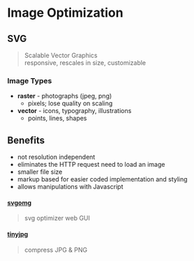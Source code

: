 # Image Optimization

## SVG

> Scalable Vector Graphics<br> responsive, rescales in size, customizable

### Image Types

- **raster** - photographs (jpeg, png)
  - pixels; lose quality on scaling
- **vector** - icons, typography, illustrations
  - points, lines, shapes

## Benefits

- not resolution independent
- eliminates the HTTP request need to load an image
- smaller file size
- markup based for easier coded implementation and styling
- allows manipulations with Javascript

#### [svgomg](https://jakearchibald.github.io/svgomg/)

> svg optimizer web GUI

#### [tinyjpg](https://tinyjpg.com/)

> compress JPG & PNG
